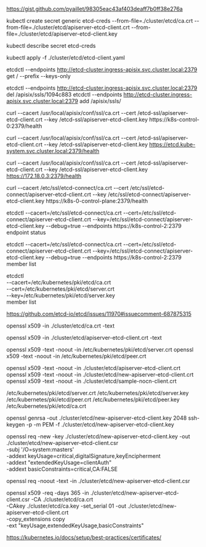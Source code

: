 https://gist.github.com/pyaillet/98305eac43af403deaff7b0ff38e276a

kubectl create secret generic etcd-creds --from-file=./cluster/etcd/ca.crt --from-file=./cluster/etcd/apiserver-etcd-client.crt --from-file=./cluster/etcd/apiserver-etcd-client.key

kubectl describe secret etcd-creds

kubectl apply -f ./cluster/etcd/etcd-client.yaml

etcdctl --endpoints http://etcd-cluster.ingress-apisix.svc.cluster.local:2379 get / --prefix --keys-only

etcdctl --endpoints http://etcd-cluster.ingress-apisix.svc.cluster.local:2379 del /apisix/ssls/1094c883
etcdctl --endpoints http://etcd-cluster.ingress-apisix.svc.cluster.local:2379 add /apisix/ssls/

curl --cacert /usr/local/apisix/conf/ssl/ca.crt --cert /etcd-ssl/apiserver-etcd-client.crt --key /etcd-ssl/apiserver-etcd-client.key https://k8s-control-0:2379/health

curl --cacert /usr/local/apisix/conf/ssl/ca.crt --cert /etcd-ssl/apiserver-etcd-client.crt --key /etcd-ssl/apiserver-etcd-client.key https://etcd.kube-system.svc.cluster.local:2379/health

curl --cacert /usr/local/apisix/conf/ssl/ca.crt --cert /etcd-ssl/apiserver-etcd-client.crt --key /etcd-ssl/apiserver-etcd-client.key https://172.18.0.3:2379/health

curl --cacert /etc/ssl/etcd-connect/ca.crt  --cert /etc/ssl/etcd-connect/apiserver-etcd-client.crt --key /etc/ssl/etcd-connect/apiserver-etcd-client.key https://k8s-0-control-plane:2379/health

etcdctl --cacert=/etc/ssl/etcd-connect/ca.crt --cert=/etc/ssl/etcd-connect/apiserver-etcd-client.crt --key=/etc/ssl/etcd-connect/apiserver-etcd-client.key --debug=true --endpoints https://k8s-control-2:2379 endpoint status

etcdctl --cacert=/etc/ssl/etcd-connect/ca.crt --cert=/etc/ssl/etcd-connect/apiserver-etcd-client.crt --key=/etc/ssl/etcd-connect/apiserver-etcd-client.key --debug=true --endpoints https://k8s-control-2:2379 member list

etcdctl \
--cacert=/etc/kubernetes/pki/etcd/ca.crt \
--cert=/etc/kubernetes/pki/etcd/server.crt \
--key=/etc/kubernetes/pki/etcd/server.key \
member list

https://github.com/etcd-io/etcd/issues/11970#issuecomment-687875315

openssl x509 -in ./cluster/etcd/ca.crt -text

openssl x509 -in ./cluster/etcd/apiserver-etcd-client.crt -text

openssl x509 -text -noout -in /etc/kubernetes/pki/etcd/server.crt
openssl x509 -text -noout -in /etc/kubernetes/pki/etcd/peer.crt

openssl x509 -text -noout -in ./cluster/etcd/apiserver-etcd-client.crt
openssl x509 -text -noout -in ./cluster/etcd/new-apiserver-etcd-client.crt
openssl x509 -text -noout -in ./cluster/etcd/sample-nocn-client.crt

/etc/kubernetes/pki/etcd/server.crt
/etc/kubernetes/pki/etcd/server.key
/etc/kubernetes/pki/etcd/peer.crt
/etc/kubernetes/pki/etcd/peer.key
/etc/kubernetes/pki/etcd/ca.crt

openssl genrsa -out ./cluster/etcd/new-apiserver-etcd-client.key 2048
ssh-keygen -p -m PEM -f ./cluster/etcd/new-apiserver-etcd-client.key

openssl req -new -key ./cluster/etcd/new-apiserver-etcd-client.key -out ./cluster/etcd/new-apiserver-etcd-client.csr \
    -subj '/O=system:masters' \
    -addext keyUsage=critical,digitalSignature,keyEncipherment \
    -addext "extendedKeyUsage=clientAuth" \
    -addext basicConstraints=critical,CA:FALSE

openssl req -noout -text  -in ./cluster/etcd/new-apiserver-etcd-client.csr

openssl x509 -req -days 365 -in ./cluster/etcd/new-apiserver-etcd-client.csr -CA ./cluster/etcd/ca.crt \
-CAkey ./cluster/etcd/ca.key -set_serial 01 -out ./cluster/etcd/new-apiserver-etcd-client.crt \
    -copy_extensions copy \
    -ext "keyUsage,extendedKeyUsage,basicConstraints"

https://kubernetes.io/docs/setup/best-practices/certificates/